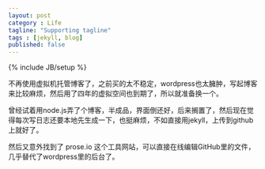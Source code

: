 ```yaml
---
layout: post
category : Life
tagline: "Supporting tagline"
tags : [jekyll, blog]
published: false
---
```


{% include JB/setup %}

不再使用虚拟机托管博客了，之前买的太不稳定，wordpress也太臃肿，写起博客来比较麻烦，然后用了四年的虚拟空间也到期了，所以就准备换一个。


曾经试着用node.js弄了个博客，半成品，界面倒还好，后来搁置了，然后现在觉得每次写日志还要本地先生成一下，也挺麻烦，不如直接用jekyll，上传到github上就好了。


然后又意外找到了 prose.io 这个工具网站，可以直接在线编辑GitHub里的文件，几乎替代了wordpress里的后台了。